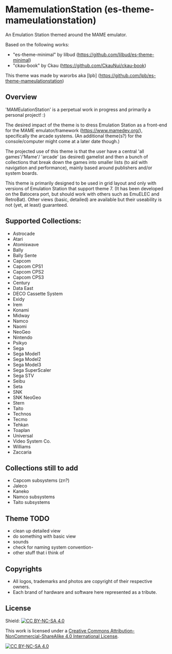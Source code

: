 # MamemulationStation (es-theme-mameulationstation)

An Emulation Station themed around the MAME emulator.

Based on the following works:

- "es-theme-minimal" by lilbud (https://github.com/lilbud/es-theme-minimal)
- "ckau-book" by Ckau (https://github.com/CkauNui/ckau-book)

This theme was made by warorbs aka [lpb] (https://github.com/lpb/es-theme-mameulationstation)

## Overview

'MAMEulationStation' is a perpetual work in progress and primarily a personal project! :)

The desired impact of the theme is to dress Emulation Station as a front-end for the MAME emulator/framework (https://www.mamedev.org/), specifically the arcade systems.
(An additional theme(s?) for the console/computer might come at a later date though.)

The projected use of this theme is that the user have a central 'all games'/'Mame'/ 'arcade' (as desired) gamelist and then a bunch of collections that break down the games into smaller lists (to aid with navigation and performance), mainly based around publishers and/or system boards.

This theme is primarily designed to be used in grid layout and only with versions of Emulation Station that support theme <formatVersion> 7. (It has been developed on the Batocera port, but should work with others such as EmuELEC and RetroBat).
Other views (basic, detailed) are available but their useability is not (yet, at least) guaranteed.

## Supported Collections:

- Astrocade
- Atari
- Atomiswave
- Bally
- Bally Sente
- Capcom
- Capcom CPS1
- Capcom CPS2
- Capcom CPS3
- Century
- Data East
- DECO Cassette System
- Exidy
- Irem
- Konami
- Midway
- Namco
- Naomi
- NeoGeo
- Nintendo
- Psikyo
- Sega
- Sega Model1
- Sega Model2
- Sega Model3
- Sega SuperScaler
- Sega STV
- Seibu
- Seta
- SNK
- SNK NeoGeo
- Stern
- Taito
- Technos
- Tecmo
- Tehkan
- Toaplan
- Universal
- Video System Co.
- Williams
- Zaccaria

## Collections still to add

- Capcom subsystems (zn?)
- Jaleco
- Kaneko
- Namco subsystems
- Taito subsystems

## Theme TODO

- clean up detailed view
- do something with basic view
- sounds
- check for naming system convention-
- other stuff that i think of

## Copyrights

- All logos, trademarks and photos are copyright of their respective owners.
- Each brand of hardware and software here represented as a tribute.

## License

Shield: [![CC BY-NC-SA 4.0][cc-by-nc-sa-shield]][cc-by-nc-sa]

This work is licensed under a
[Creative Commons Attribution-NonCommercial-ShareAlike 4.0 International License][cc-by-nc-sa].

[![CC BY-NC-SA 4.0][cc-by-nc-sa-image]][cc-by-nc-sa]

[cc-by-nc-sa]: http://creativecommons.org/licenses/by-nc-sa/4.0/
[cc-by-nc-sa-image]: https://licensebuttons.net/l/by-nc-sa/4.0/88x31.png
[cc-by-nc-sa-shield]: https://img.shields.io/badge/License-CC%20BY--NC--SA%204.0-lightgrey.svg
